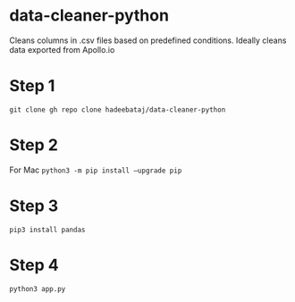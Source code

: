 # data-cleaner-python
Cleans columns in .csv files based on predefined conditions. Ideally cleans data exported from Apollo.io


# Step 1
`git clone gh repo clone hadeebataj/data-cleaner-python`

# Step 2
For Mac `python3 -m pip install –upgrade pip`

# Step 3
`pip3 install pandas`

# Step 4
`python3 app.py`
